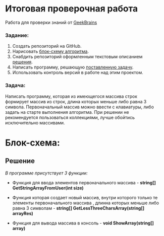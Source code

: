 # **Итоговая проверочная работа**

Работа для проверки знаний от [GeekBrains](https://gb.ru/ "ссылка на сайт")

### **Задание:**

1. Создать репозиторий на GitHub.
2. Нарисовать [блок-схему алгоритма](#блок-схема).
3. Снабдить репозиторий оформленным текстовым описанием [решения](#решение).
4. Написать программу, решающую [поставленную задачу](#задача).
5. Использовать контроль версий в работе над этим проектом.

### **Задача:**
Написать программу, которая из имеющегося массива строк формирует массив из строк, длина которых меньше либо равна 3 символа. Первоначальный массив можно ввести с клавиатуры, либо задать на старте выполнения алгоритма. При решении не рекомендуется пользоваться коллекциями, лучше обойтись исключительно массивами.

# **Блок-схема:**

## **Решение**
*В программе присутствует 3 функции:*

* Функция для ввода элементов первоначального массива - **string[] GetStringArrayFromUser(int size)**

* Функция которая создает новый массив, внутри которого только те элементы первоначального массива , длинна которых меньше либо равна 3 символам - **string[] GetLessThreeCharsArray(string[] arrayRes)**

* Функция для вывода массива в консоль - **void ShowArray(string[] array)**

